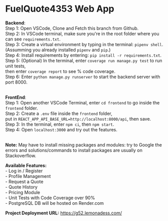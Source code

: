 # FuelQuote4353 Web App

**Backend**:<br>
Step 1: Open VSCode, Clone and Fetch this branch from Github.<br>
Step 2: In VSCode terminal, make sure you're in the root folder where you can see ```requirements.txt```. <br>
Step 3: Create a virtual environment by typing in the terminal: ```pipenv shell```.<br>
(Assumming you already installed ```pipenv``` and ```pip```.)<br>
Step 4: Install requirements by entering: ```pip install -r requirements.txt```.<br>
Step 5: (Optional) In the terminal, enter ```coverage run manage.py test``` to run unit tests, <br>
then enter ```coverage report``` to see % code coverage.<br>
Step 6: Enter ```python manage.py runserver``` to start the backend server with port 8000.<br><br>

**FrontEnd**:<br>
Step 1: Open another VSCode Terminal, enter ```cd frontend``` to go inside the ```frontend``` folder.<br> 
Step 2: Create a ```.env``` file inside the ```frontend``` folder, <br>
put in ```REACT_APP_API_BASE_URL=http://localhost:8000/api```, then save.<br>
Step 3: In the terminal, enter ```npm ci```, then ```npm start```.<br>
Step 4: Open ```localhost:3000``` and try out the features.<br><br>

**Note:** May have to install missing packages and modules: try to Google the errors and solutions/commands to install packages are usually on Stackoverflow.
<br>

**Available Features:**<br>
    - Log in / Register <br>
    - Profile Management <br>
    - Request a Quote <br>
    - Quote History <br>
    - Pricing Module<br>
    - Unit Tests with Code Coverage over 90%<br>
    - PostgreSQL DB will be hosted on Render.com<br>

**Project Deployment URL:** https://g52.lemonadess.com/ <br>

